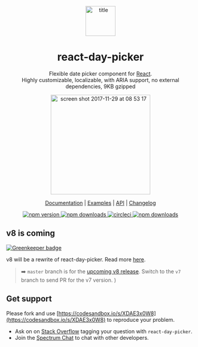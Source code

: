 <p align="center">
<a href="http://react-day-picker.js.org"><img width="80" style="margin: 0 auto" alt="title" src="https://user-images.githubusercontent.com/120693/33364057-0d4a962a-d4e3-11e7-8506-0f9aede2b345.png"></a>
</p>
<h1 align="center">react-day-picker</h1>
<p align="center">
  Flexible date picker component for <a href="https://facebook.github.io/react/">React</a>.
  <br />
  Highly customizable, localizable, with ARIA support, no external dependencies, 9KB gzipped
</p>
<p align="center">
  <a href="http://react-day-picker.js.org"><img width="266" alt="screen shot 2017-11-29 at 08 53 17" src="https://user-images.githubusercontent.com/120693/33363979-cb60fb5a-d4e2-11e7-8d21-f4779b8b9105.png">
</a>
</p>
<p align="center">
  <a href="http://react-day-picker.js.org">Documentation</a> | <a href="http://react-day-picker.js.org/examples/basic">Examples</a> | <a href="http://react-day-picker.js.org/api/DayPicker">API</a> | <a href="http://react-day-picker.js.org/changelog">Changelog</a>
</p>
<p align="center">
  <a href="https://www.npmjs.com/package/react-day-picker">
    <img src="https://img.shields.io/npm/v/react-day-picker.svg?style=flat-square" alt="npm version">
  </a>
  <a href="http://npm-stat.com/charts.html?package=react-day-picker">
    <img src="https://img.shields.io/npm/dm/react-day-picker.svg?style=flat-square" alt="npm downloads">
  </a>
  <a href="https://circleci.com/gh/gpbl/react-day-picker">
    <img src="https://img.shields.io/circleci/project/github/gpbl/react-day-picker/master.svg?style=flat-square" alt="circleci">
  </a>
  <a href="https://codecov.io/gh/gpbl/react-day-picker">
    <img src="https://img.shields.io/codecov/c/github/gpbl/react-day-picker/master.svg?style=flat-square" alt="npm downloads">
  </a>
</p>

## v8 is coming

[![Greenkeeper badge](https://badges.greenkeeper.io/gpbl/react-day-picker.svg)](https://greenkeeper.io/)

v8 will be a rewrite of react-day-picker. Read more [here](https://github.com/gpbl/react-day-picker/issues/942).

> ➡️ `master` branch is for the [upcoming v8 release](https://github.com/gpbl/react-day-picker/issues/942). Switch to the `v7` branch to send PR for the v7 version.
)

## Get support

Please fork and use [https://codesandbox.io/s/XDAE3x0W8](https://codesandbox.io/s/XDAE3x0W8) to reproduce your problem.

* Ask on on [Stack Overflow](http://stackoverflow.com/questions/tagged/react-day-picker?sort=newest) tagging your question with `react-day-picker`.
* Join the [Spectrum Chat](https://spectrum.chat/react-day-picker?tab=chat) to chat with other developers.

